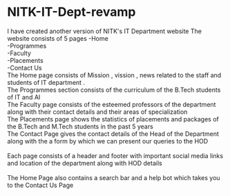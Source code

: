 # NITK-IT-Dept-revamp

I have created another version of NITK's IT Department website
The website consists of 5 pages
-Home<br>
-Programmes<br>
-Faculty<br>
-Placements<br>
-Contact Us<br>
The Home page consists of Mission , vission , news related to the staff and students of IT department .<br>
The Programmes section consists of the curriculum of the B.Tech students of IT and AI<br>
The Faculty page consists of the esteemed professors of the department along with their contact details and their areas of specialization<br>
The Placements page shows the statistics of placements and packages of the B.Tech and M.Tech students in the past 5 years<br>
The Contact Page gives the contact details of the Head of the Department along with the a form by which we can present our queries to the HOD<br>
<br>
Each page consists of a header and footer with important social media links and location of the department along with HOD details<br><br>
The Home Page also contains a search bar and a help bot which takes you to the Contact Us Page

